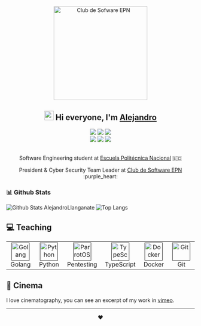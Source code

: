 <!-- Club de Software EPN -->
<div align="center">
<img width="250" alt="Club de Sofware EPN" src="https://user-images.githubusercontent.com/20259832/136831623-d8d043ac-2dfb-472b-a20d-61e76cd3b877.png">
</div>

<!-- Presentation -->
<h2 align="center">
  <img src="https://media.giphy.com/media/hvRJCLFzcasrR4ia7z/giphy.gif" width="25px">
  Hi everyone, I'm <a href="www.alejandrollanganate.com">Alejandro</a>
</h2>

<!-- Social Media -->
<div align="center">
<a target="_blank" href="https://www.linkedin.com/in/alejandro-llanganate-353827199"><img src="https://img.shields.io/badge/-LinkedIn-0077B5?style=for-the-badge&logo=Linkedin&logoColor=white"></img></a>
<a target="_blank" href="https://medium.com/@alejandrollanganate"><img src="https://img.shields.io/badge/-Medium-12100E?style=for-the-badge&logo=Medium&logoColor=white"></img></a>
<a target="_blank" href="https://twitter.com/_llanganate"><img src="https://img.shields.io/badge/-Twitter-1DA1F2?style=for-the-badge&logo=Twitter&logoColor=white"></img></a>
<br>
<img src="https://visitor-badge.glitch.me/badge?page_id=alejandrollanganate.alejandrollanganate"></img>
<img src="https://img.shields.io/github/followers/alejandrollanganate?style=social"></img>
<img src="https://img.shields.io/youtube/channel/subscribers/UC8B4wVokOeu7AMJX9iZWyhA?label=Alejandro%20Llanganate&style=social">
</div>
<br>

<!-- Roles -->
<p align="center">Software Engineering student at <a href="https://www.epn.edu.ec">Escuela Politécnica Nacional</a> 🇪🇨</p>
<p align="center">President & Cyber Security Team Leader at <a href="https://github.com/Club-de-Software-EPN">Club de Software EPN</a> :purple_heart:</p>

### 📊 Github Stats
![Github Stats AlejandroLlanganate](https://github-readme-stats.vercel.app/api?username=alejandrollanganate&count_private=true&show_icons=true&show_owner=true)
![Top Langs](https://github-readme-stats.vercel.app/api/top-langs?username=alejandrollanganate&layout=compact&langs_count=10)

## :computer: Teaching
<div align="center">
	<table>
	  <tr>
	    <td align="center" width="150">
	      <a href="">
		<img src="https://go.dev/blog/go-brand/Go-Logo/PNG/Go-Logo_Blue.png" width="48" height="48" alt="Golang" />
	      </a>
	      <br>Golang
	    </td>
	    <td align="center" width="150">
	      <a href="">
		<img src="https://upload.wikimedia.org/wikipedia/commons/thumb/c/c3/Python-logo-notext.svg/1200px-Python-logo-notext.svg.png" width="48" height="48" alt="Python" />
	      </a>
	      <br>Python
	    </td>
	    <td align="center" width="150">
	      <a href="">
		<img src="https://upload.wikimedia.org/wikipedia/commons/4/45/Parrot_Logo.png" width="48" height="48" alt="ParrotOS" />
	      </a>
	      <br>Pentesting
	    </td>
	    <td align="center" width="150">
	      <a href="">
		<img src="https://upload.wikimedia.org/wikipedia/commons/thumb/4/4c/Typescript_logo_2020.svg/1200px-Typescript_logo_2020.svg.png" width="48" height="48" alt="TypeScript" />
	      </a>
	      <br>TypeScript
	    </td>
	    <td align="center" width="150">
	      <a href="">
		<img src="https://miro.medium.com/max/313/0*gdRrp2BwCB6KnWos." width="48" height="48" alt="Docker" />
	      </a>
	      <br>Docker
	    </td>
	    <td align="center" width="150">
	      <a href="">
		<img src="https://iconape.com/wp-content/png_logo_vector/git-icon.png" width="48" height="48" alt="Git" />
	      </a>
	      <br>Git
	    </td>
	  </tr>
	</table>
</div>
	
## :movie_camera: Cinema

I love cinematography, you can see an excerpt of my work in <a href="https://vimeo.com/168875470" alt="enlace a video reel de Alejandro">vimeo</a>.


<!-- Footer -->
<hr>
<p align="center">
   ❤
</p>   
